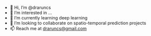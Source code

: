 - 👋 Hi, I’m @draruncs
- 👀 I’m interested in ...
- 🌱 I’m currently learning deep learning
- 💞️ I’m looking to collaborate on spatio-temporal prediction projects
- 📫 Reach me at draruncs@gmail.com

<!---
draruncs/draruncs is a ✨ special ✨ repository because its `README.md` (this file) appears on your GitHub profile.
You can click the Preview link to take a look at your changes.
--->
